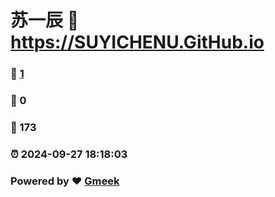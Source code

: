 # 苏一辰 :link: https://SUYICHENU.GitHub.io 
### :page_facing_up: [1](https://SUYICHENU.GitHub.io/tag.html) 
### :speech_balloon: 0 
### :hibiscus: 173 
### :alarm_clock: 2024-09-27 18:18:03 
### Powered by :heart: [Gmeek](https://github.com/Meekdai/Gmeek)
